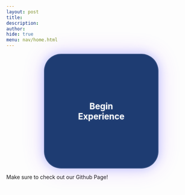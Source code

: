 ```yaml
---
layout: post
title:
description:
author:
hide: true
menu: nav/home.html
---
```


<style>
  body.fade-out {
    opacity: 0;
    transition: opacity 1s ease;
  }

  .circle {
    height: 300px;
    width: 300px;
    background-color: #1e3c72;
    border-radius: 15%;
    display: inline-block;
    cursor: pointer;
    position: relative;
    box-shadow: 0 0 25px rgba(50, 100, 255, 0.3), 0 0 60px rgba(150, 50, 255, 0.2);
    border: 2px solid rgba(255, 255, 255, 0.1);
    overflow: hidden;
    transition: background-color 0.4s ease;
  }

  .circle:hover {
    background-color: #8e24aa;
    box-shadow: 0 0 30px rgba(142, 36, 170, 0.5), 0 0 70px rgba(142, 36, 170, 0.3);
  }

  .text {
    position: absolute;
    top: 50%;
    left: 50%;
    transform: translate(-50%, -50%);
    font-weight: bold;
    color: white;
    font-size: 1.6em;
    text-shadow: 0 0 5px rgba(255, 255, 255, 0.2);
    pointer-events: none;
    z-index: 2;
  }

  .particle {
    position: absolute;
    width: 6px;
    height: 6px;
    border-radius: 50%;
    background: white;
    pointer-events: none;
    z-index: 1;
    animation: particle-explode 0.8s ease-out forwards;
  }

  @keyframes particle-explode {
    0% {
      transform: translate(0, 0) scale(1);
      opacity: 1;
    }
    100% {
      transform: translate(var(--x), var(--y)) scale(0.5);
      opacity: 0;
    }
  }
</style>

<div style="text-align: center;">
  <div class="circle" id="startButton">
    <div class="text">Begin Experience</div>
  </div>
</div>

<script>
  const button = document.getElementById("startButton");

  button.addEventListener("click", () => {
    // Particle explosion
    for (let i = 0; i < 50; i++) {
      const particle = document.createElement("div");
      particle.className = "particle";

      // Random position
      const angle = Math.random() * 2 * Math.PI;
      const radius = Math.random() * 150 + 50;
      const x = Math.cos(angle) * radius + "px";
      const y = Math.sin(angle) * radius + "px";

      particle.style.setProperty("--x", x);
      particle.style.setProperty("--y", y);

      // Random start position inside button
      const rect = button.getBoundingClientRect();
      particle.style.left = rect.left + rect.width / 2 + "px";
      particle.style.top = rect.top + rect.height / 2 + "px";

      document.body.appendChild(particle);

      // Remove after animation
      setTimeout(() => particle.remove(), 800);
    }

    // Fade out entire page
    document.body.classList.add("fade-out");

    // Navigate after animation
    setTimeout(() => {
      window.location.href = "https://frogpants.github.io/Project-Bitshift/current-project-renders/Bitshift-Epic-Demo.html";
    }, 1000);
  });
</script>

Make sure to check out our Github Page!
